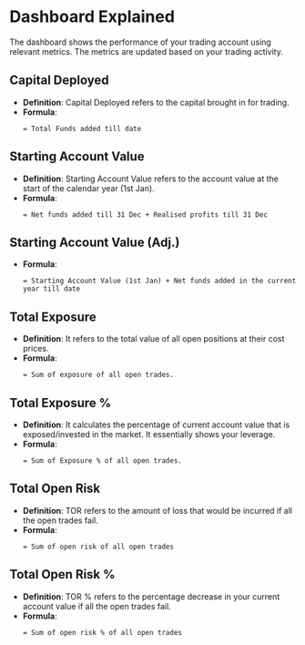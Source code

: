 # Dashboard Explained

The dashboard shows the performance of your trading account using relevant metrics. The metrics are updated based on your trading activity.

## Capital Deployed
- **Definition**: Capital Deployed refers to the capital brought in for trading.
- **Formula**: 
  ```
  = Total Funds added till date
  ```

## Starting Account Value
- **Definition**: Starting Account Value refers to the account value at the start of the calendar year (1st Jan).
- **Formula**: 
  ```
  = Net funds added till 31 Dec + Realised profits till 31 Dec
  ```

## Starting Account Value (Adj.)
- **Formula**: 
  ```
  = Starting Account Value (1st Jan) + Net funds added in the current year till date
  ```

## Total Exposure
- **Definition**: It refers to the total value of all open positions at their cost prices.
- **Formula**: 
  ```
  = Sum of exposure of all open trades.
  ```

## Total Exposure %
- **Definition**: It calculates the percentage of current account value that is exposed/invested in the market. It essentially shows your leverage.
- **Formula**: 
  ```
  = Sum of Exposure % of all open trades.
  ```

## Total Open Risk
- **Definition**: TOR refers to the amount of loss that would be incurred if all the open trades fail.
- **Formula**: 
  ```
  = Sum of open risk of all open trades
  ```

## Total Open Risk %
- **Definition**: TOR % refers to the percentage decrease in your current account value if all the open trades fail.
- **Formula**: 
  ```
  = Sum of open risk % of all open trades
  ```